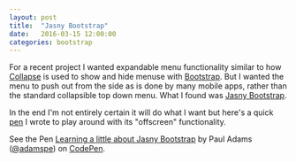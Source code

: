 ```yaml
---
layout: post
title:  "Jasny Bootstrap"
date:   2016-03-15 12:00:00
categories: bootstrap
---
```


For a recent project I wanted expandable menu functionality similar to how [Collapse](http://getbootstrap.com/javascript/#collapse) is used to show and hide menuse with [Bootstrap](getbootstrap.com/).  But I wanted the menu to push out from the side as is done by many mobile apps, rather than the standard collapsible top down menu.  What I found was [Jasny Bootstrap](http://www.jasny.net/bootstrap/).

In the end I'm not entirely certain it will do what I want but here's a quick [pen](http://codepen.io/adamspe/pen/mPOjqP) I wrote to play around with its "offscreen" functionality.

<p data-height="500" data-theme-id="0" data-slug-hash="mPOjqP" data-default-tab="result" data-user="adamspe" class="codepen">See the Pen <a href="http://codepen.io/adamspe/pen/mPOjqP/">Learning a little about Jasny Bootstrap</a> by Paul Adams (<a href="http://codepen.io/adamspe">@adamspe</a>) on <a href="http://codepen.io">CodePen</a>.</p>
<script async src="//assets.codepen.io/assets/embed/ei.js"></script>

